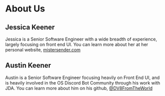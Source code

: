 # About Us

## Jessica Keener
Jessica is a Senior Software Engineer with a wide breadth of experience, largely focusing on front end UI. You can learn more about her at her personal website, [mistersender.com](https://mistersender.com/)

## Austin Keener
Austin is a Senior Software Engineer focusing heavily on Front End UI, and is heavily involved in the OS Discord Bot Community through his work with JDA. You can learn more about him on his github, [@DV8FromTheWorld](https://www.github.com/dv8fromtheworld)